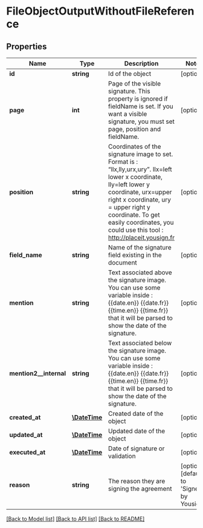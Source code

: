 # FileObjectOutputWithoutFileReference

## Properties
Name | Type | Description | Notes
------------ | ------------- | ------------- | -------------
**id** | **string** | Id of the object | [optional] 
**page** | **int** | Page of the visible signature. This property is ignored if fieldName is set. If you want a visible signature, you must set page, position and fieldName. | [optional] 
**position** | **string** | Coordinates of the signature image to set. Format is : “llx,lly,urx,ury”. llx&#x3D;left lower x coordinate, lly&#x3D;left lower y coordinate, urx&#x3D;upper right x coordinate, ury &#x3D; upper right y coordinate. To get easily coordinates, you could use this tool : http://placeit.yousign.fr | [optional] 
**field_name** | **string** | Name of the signature field existing in the document | [optional] 
**mention** | **string** | Text associated above the signature image.  You can use some variable inside : {{date.en}} {{date.fr}} {{time.en}} {{time.fr}} that it will be parsed to show the date of the signature. | [optional] 
**mention2__internal** | **string** | Text associated below the signature image.  You can use some variable inside : {{date.en}} {{date.fr}} {{time.en}} {{time.fr}} that it will be parsed to show the date of the signature. | [optional] 
**created_at** | [**\DateTime**](\DateTime.md) | Created date of the object | [optional] 
**updated_at** | [**\DateTime**](\DateTime.md) | Updated date of the object | [optional] 
**executed_at** | [**\DateTime**](\DateTime.md) | Date of signature or validation | [optional] 
**reason** | **string** | The reason they are signing the agreement | [optional] [default to 'Signed by Yousign']

[[Back to Model list]](../README.md#documentation-for-models) [[Back to API list]](../README.md#documentation-for-api-endpoints) [[Back to README]](../README.md)

